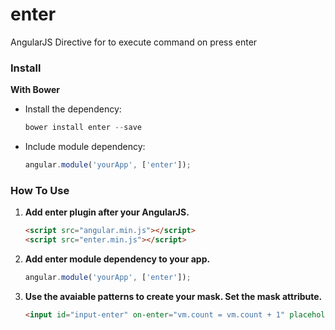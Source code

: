# enter
AngularJS Directive for to execute command on press enter

### Install

**With Bower**
* Install the dependency:

   ```javascript
   bower install enter --save
   ```
* Include module dependency:

   ```javascript
   angular.module('yourApp', ['enter']);
   ```

### How To Use

1. **Add enter plugin after your AngularJS.**

   ```html
   <script src="angular.min.js"></script>
   <script src="enter.min.js"></script>
   ```
2. **Add enter module dependency to your app.**

   ```javascript
   angular.module('yourApp', ['enter']);
   ```
3. **Use the avaiable patterns to create your mask. Set the mask attribute.**

   ```html
   <input id="input-enter" on-enter="vm.count = vm.count + 1" placeholder="Press enter" type="text" /><
   ```
